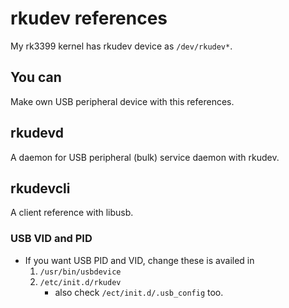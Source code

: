 # rkudev references

My rk3399 kernel has rkudev device as `/dev/rkudev*`.

## You can

Make own USB peripheral device with this references.

## rkudevd

A daemon for USB peripheral (bulk) service daemon with rkudev.

## rkudevcli

A client reference with libusb.

### USB VID and PID

- If you want USB PID and VID, change these is availed in 
    1. `/usr/bin/usbdevice`
	1. `/etc/init.d/rkudev`
	    - also check `/ect/init.d/.usb_config` too.

